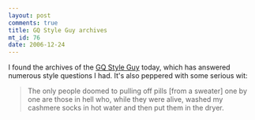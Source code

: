 ```yaml
--- 
layout: post
comments: true
title: GQ Style Guy archives
mt_id: 76
date: 2006-12-24
---
```

I found the archives of the [GQ Style Guy](http://men.style.com/gq/fashion/styleguy) today, which has answered numerous style questions I had.  It's also peppered with some serious wit:

<blockquote>The only people doomed to pulling off pills [from a sweater] one by one are those in hell who, while they were alive, washed my cashmere socks in hot water and then put them in the dryer.</blockquote>
